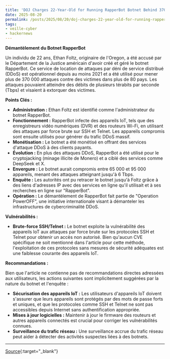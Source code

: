 ```yaml
---
title: 'DOJ Charges 22-Year-Old for Running RapperBot Botnet Behind 370,000 DDoS Attacks'
date: 2025-08-20
permalink: /posts/2025/08/20/doj-charges-22-year-old-for-running-rapperbot-botnet-behind-370000-ddos-attacks/
tags:
- veille-cyber
- hackernews
---
```

**Démantèlement du Botnet RapperBot**

Un individu de 22 ans, Ethan Foltz, originaire de l'Oregon, a été accusé par le Département de la Justice américain d'avoir créé et géré le botnet RapperBot. Ce service de location de attaques par déni de service distribué (DDoS) est opérationnel depuis au moins 2021 et a été utilisé pour mener plus de 370 000 attaques contre des victimes dans plus de 80 pays. Les attaques pouvaient atteindre des débits de plusieurs térabits par seconde (Tbps) et visaient à extorquer des victimes.

**Points Clés :**

*   **Administration :** Ethan Foltz est identifié comme l'administrateur du botnet RapperBot.
*   **Fonctionnement :** RapperBot infecte des appareils IoT, tels que des enregistreurs vidéo numériques (DVR) et des routeurs Wi-Fi, en utilisant des attaques par force brute sur SSH et Telnet. Les appareils compromis sont ensuite utilisés pour générer du trafic DDoS massif.
*   **Monétisation :** Le botnet a été monétisé en offrant des services d'attaque DDoS à des clients payants.
*   **Évolution :** En plus des attaques DDoS, RapperBot a été utilisé pour le cryptojacking (minage illicite de Monero) et a ciblé des services comme DeepSeek et X.
*   **Envergure :** Le botnet aurait compromis entre 65 000 et 95 000 appareils, menant des attaques atteignant jusqu'à 6 Tbps.
*   **Enquête :** Les autorités ont pu retracer le botnet jusqu'à Foltz grâce à des liens d'adresses IP avec des services en ligne qu'il utilisait et à ses recherches en ligne sur "RapperBot".
*   **Opération :** Le démantèlement de RapperBot fait partie de "Operation PowerOFF", une initiative internationale visant à démanteler les infrastructures de cybercriminalité DDoS.

**Vulnérabilités :**

*   **Brute-force SSH/Telnet :** Le botnet exploite la vulnérabilité des appareils IoT aux attaques par force brute sur les protocoles SSH et Telnet pour obtenir un accès non autorisé. Bien qu'aucun CVE spécifique ne soit mentionné dans l'article pour cette méthode, l'exploitation de ces protocoles sans mesures de sécurité adéquates est une faiblesse courante des appareils IoT.

**Recommandations :**

Bien que l'article ne contienne pas de recommandations directes adressées aux utilisateurs, les actions suivantes sont implicitement suggérées par la nature du botnet et l'enquête :

*   **Sécurisation des appareils IoT :** Les utilisateurs d'appareils IoT doivent s'assurer que leurs appareils sont protégés par des mots de passe forts et uniques, et que les protocoles comme SSH et Telnet ne sont pas accessibles depuis Internet sans authentification appropriée.
*   **Mises à jour logicielles :** Maintenir à jour le firmware des routeurs et autres appareils connectés est crucial pour corriger les vulnérabilités connues.
*   **Surveillance du trafic réseau :** Une surveillance accrue du trafic réseau peut aider à détecter des activités suspectes liées à des botnets.

---
[Source](https://thehackernews.com/2025/08/doj-charges-22-year-old-for-running.html){:target="_blank"}
